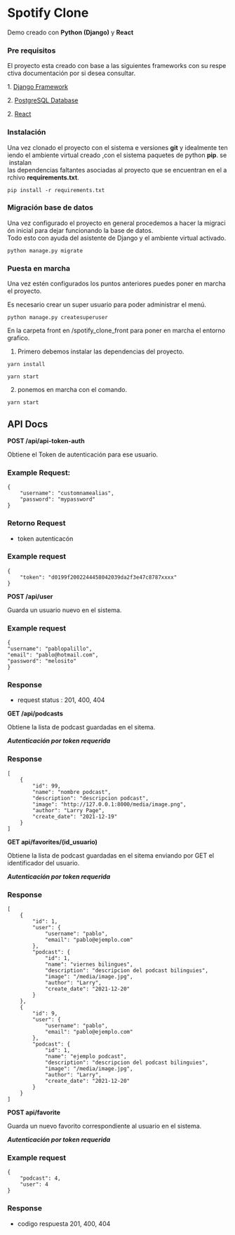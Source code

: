 # Spotify Clone
Demo creado con **Python (Django)** y **React**

### Pre requisitos
El proyecto esta creado con base a las siguientes frameworks con su respectiva documentación por si desea consultar.

1. [Django Framework](https://docs.djangoproject.com/en/3.0)

2. [PostgreSQL Database](https://www.postgresql.org/)

2. [React](https://es.reactjs.org/)

### Instalación
Una vez clonado el proyecto con el sistema e versiones **git** y idealmente teniendo el ambiente virtual creado ,con el sistema paquetes de python **pip**. se instalan 
las dependencias faltantes asociadas al proyecto que se encuentran en el archivo **requirements.txt**.

```
pip install -r requirements.txt 
```

###  Migración base de datos

Una vez configurado el proyecto en general procedemos a hacer la migración inicial para dejar funcionando la base de datos.
Todo esto con ayuda del asistente de Django y el ambiente virtual activado.

```
python manage.py migrate                              
```


### Puesta en marcha
Una vez estén configurados los puntos anteriores puedes poner en marcha el proyecto.

Es necesario crear un super usuario para poder administrar el menú.

```
python manage.py createsuperuser
```

En la carpeta front en /spotify_clone_front para poner en marcha el entorno grafico.

1. Primero debemos instalar las dependencias del proyecto.

```
yarn install
```

```
yarn start
```

2. ponemos en marcha con el comando.
```
yarn start
```


## API Docs

**POST /api/api-token-auth**

Obtiene el Token de autenticación para ese usuario.
### Example Request:

```
{
	"username": "customnamealias",
	"password": "mypassword"
}
```

### Retorno Request
- token autenticacón

### Example request
```
{
	"token": "d0199f2002244458042039da2f3e47c8787xxxx"
}
```

**POST /api/user**

Guarda un usuario nuevo en el sistema.

### Example request
```
{
"username": "pablopalillo",
"email": "pablo@hotmail.com",
"password": "melosito"
}
```

### Response
- request status : 201, 400, 404

**GET /api/podcasts**

Obtiene la lista de podcast guardadas en el sitema.

***Autenticación por token requerida***

### Response
```
[
	{
		"id": 99,
		"name": "nombre podcast",
		"description": "descripcion podcast",
		"image": "http://127.0.0.1:8000/media/image.png",
		"author": "Larry Page",
		"create_date": "2021-12-19"
	}
]
```

**GET api/favorites/(id_usuario)**

Obtiene la lista de podcast guardadas en el sitema enviando por GET el identificador del usuario.

***Autenticación por token requerida***

### Response
```
[
	{
		"id": 1,
		"user": {
			"username": "pablo",
			"email": "pablo@ejemplo.com"
		},
		"podcast": {
			"id": 1,
			"name": "viernes bilingues",
			"description": "descripcion del podcast bilinguies",
			"image": "/media/image.jpg",
			"author": "Larry",
			"create_date": "2021-12-20"
		}
	},
	{
		"id": 9,
		"user": {
			"username": "pablo",
			"email": "pablo@ejemplo.com"
		},
		"podcast": {
			"id": 1,
			"name": "ejemplo podcast",
			"description": "descripcion del podcast bilinguies",
			"image": "/media/image.jpg",
			"author": "Larry",
			"create_date": "2021-12-20"
		}
	}
]
```

**POST api/favorite**

Guarda un nuevo favorito correspondiente al usuario en el sistema.

***Autenticación por token requerida***

### Example request
```
{ 
	"podcast": 4,
	"user": 4
}
```


### Response
- codigo respuesta 201, 400, 404
